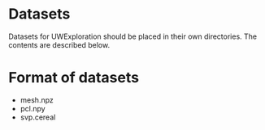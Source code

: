 # Datasets
Datasets for UWExploration should be placed in their own directories. The contents are described below.

# Format of datasets
- mesh.npz
- pcl.npy
- svp.cereal

